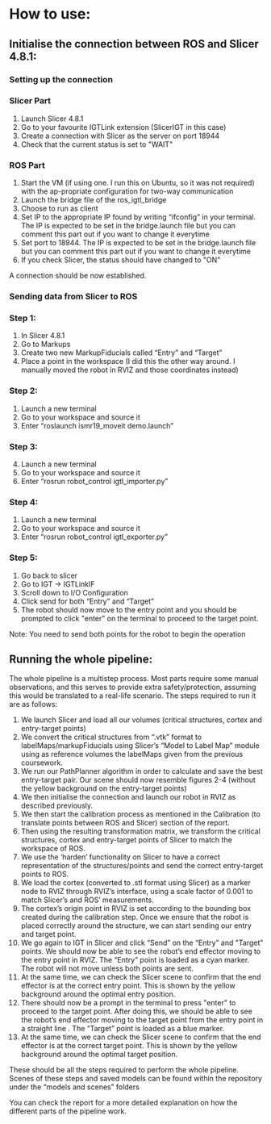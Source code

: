 # How to use:

## Initialise the connection between ROS and Slicer 4.8.1:
### Setting up the connection
### Slicer Part
1.	Launch Slicer 4.8.1
2.	Go to your favourite IGTLink extension (SlicerIGT in this case)
3.	Create a connection with Slicer as the server on port 18944
4.  Check that the current status is set to "WAIT"
### ROS Part
1.	Start the VM (if using one. I run this on Ubuntu, so it was not required) with the ap-propriate configuration for two-way communication
2.	Launch the bridge file of the ros_igtl_bridge 
3.	Choose to run as client
4.	Set IP to the appropriate IP found by writing “ifconfig” in your terminal. The IP is expected to be set in the bridge.launch file but you can comment this part out if you want to change it everytime
5.	Set port to 18944. The IP is expected to be set in the bridge.launch file but you can comment this part out if you want to change it everytime
6.  If you check Slicer, the status should have changed to "ON"

A connection should be now established.

### Sending data from Slicer to ROS
### Step 1:
1.	In Slicer 4.8.1
2.	Go to Markups
3.	Create two new MarkupFiducials called “Entry” and “Target”
4.	Place a point in the workspace (I did this the other way around. I manually moved the robot in RVIZ and those coordinates instead)
### Step 2:
1.	Launch a new terminal
2.	Go to your workspace and source it
3.	Enter “roslaunch ismr19_moveit demo.launch”
### Step 3:
4.	Launch a new terminal
5.	Go to your workspace and source it
6.	Enter “rosrun robot_control igtl_importer.py”
### Step 4:
1.	Launch a new terminal
2.	Go to your workspace and source it
3.	Enter “rosrun robot_control igtl_exporter.py”
### Step 5:
1.	Go back to slicer
2.	Go to IGT -> IGTLinkIF
3.	Scroll down to I/O Configuration
4.	Click send for both “Entry” and “Target”
5.  The robot should now move to the entry point and you should be prompted to click "enter" on the terminal to proceed to the target point. 

Note: You need to send both points for the robot to begin the operation

## Running the whole pipeline:
The whole pipeline is a multistep process. Most parts require some manual observations, and this serves to provide extra safety/protection, assuming this would be translated to a real-life scenario. The steps required to run it are as follows:
1.	We launch Slicer and load all our volumes (critical structures, cortex and entry-target points)
2.	We convert the critical structures from “.vtk” format to labelMaps/markupFiducials using Slicer’s “Model to Label Map” module using as reference volumes the labelMaps given from the previous coursework.
3.	We run our PathPlanner algorithm in order to calculate and save the best entry-target pair. Our scene should now resemble figures 2-4 (without the yellow background on the entry-target points)
4.	We then initialise the connection and launch our robot in RVIZ as described previously.
5.	We then start the calibration process as mentioned in the Calibration (to translate points between ROS and Slicer) section of the report.
6.	Then using the resulting transformation matrix, we transform the critical structures, cortex and entry-target points of Slicer to match the workspace of ROS. 
7.	We use the ‘harden’ functionality on Slicer to have a correct representation of the structures/points and send the correct entry-target points to ROS.
8.	We load the cortex (converted to .stl format using Slicer) as a marker node to RVIZ through RVIZ’s interface, using a scale factor of 0.001 to match Slicer’s and ROS’ measurements. 
9.	The cortex’s origin point in RVIZ is set according to the bounding box created during the calibration step. Once we ensure that the robot is placed correctly around the structure, we can start sending our entry and target point.
10.	We go again to IGT in Slicer and click “Send” on the “Entry” and "Target" points. We should now be able to see the robot’s end effector moving to the entry point in RVIZ. The “Entry” point is loaded as a cyan marker. The robot will not move unless both points are sent.
11.	At the same time, we can check the Slicer scene to confirm that the end effector is at the correct entry point. This is shown by the yellow background around the optimal entry position.
12.	There should now be a prompt in the terminal to press "enter" to proceed to the target point. After doing this, we should be able to see the robot’s end effector moving to the target point from the entry point in a straight line . The “Target” point is loaded as a blue marker.
13.	At the same time, we can check the Slicer scene to confirm that the end effector is at the correct target point. This is shown by the yellow background around the optimal target position.

These should be all the steps required to perform the whole pipeline. Scenes of these steps and saved models can be found within the repository under the “models and scenes” folders

You can check the report for a more detailed explanation on how the different parts of the pipeline work.
